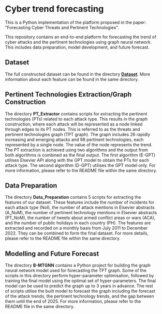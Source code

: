 # Cyber trend forecasting

This is a Python implementation of the platform proposed in the paper: "Forecasting Cyber Threats and Pertinent Technologies".

This repository contains an end-to-end platform for forecasting the trend of cyber attacks and the pertinent technologies using graph neural network. This includes data preparation, model development, and future forecast.

## Dataset
The full constructed dataset can be found in the directory [**Dataset**](https://github.com/zaidalmahmoud/Cyber-trend-forecasting/tree/main/Dataset). More information about each feature can be found in the same directory.

## Pertinent Technologies Extraction/Graph Construction
The directory **PT_Extractor** contains scripts for extracting the pertinent technologies (PTs) related to each attack type. This results in the graph construction, where each attack will be represented as a node linked through edges to its PT nodes. This is referred to as the threats and pertinent technologies graph (TPT graph). The graph includes 26 rapidly increasing and emerging attacks and 98 pertinent technologies, each represented by a single node. The value of the node represents the trend. The PT extraction is achieved using two algorithms and the output from both algorithms is combined as the final output. The first algorithm (E-GPT) utilises Elsevier API along with the GPT model to obtain the PTs for each attack type. The second algorithm (D-GPT) utilises the GPT model only. For more information, please refer to the README file within the same directory.
 
## Data Preparation
The directory **Data_Preparation** contains 5 scripts for extracting the features of our dataset. These features include the number of incidents for each attack type (NoI), the number of attack mentions in Elsevier abstracts (A_NoM), the number of pertinent technology mentions in Elsevier abstracts (PT_NoM), the number of tweets about armed conflict areas or wars (ACA), and the number of public holidays in each country (PH). The features are extracted and recorded on a monthly basis from July 2011 to December 2022. They can be combined to form the final dataset. For more details, please refer to the README file within the same directory.

## Modelling and Future Forecast
The directory **B-MTGNN** contains a Python project for building the graph neural network model used for forecasting the TPT graph. Some of the scripts in this directory perform hyper-parameter optimisation, followed by training the final model using the optimal set of hyper-parameters. The final model can be used to predict the graph up to 3 years in advance. The rest of scripts utilise the built model to forecast the graph including the forecast of the attack trends, the pertinent technology trends, and the gap between them until the end of 2025. For more information, please refer to the README file in the same directory.

